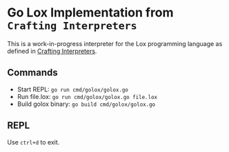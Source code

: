 
# Go Lox Implementation from `Crafting Interpreters` 

This is a work-in-progress interpreter for the Lox programming language as
defined in 
[Crafting Interpreters](https://craftinginterpreters.com/a-tree-walk-interpreter.html).

## Commands

- Start REPL: `go run cmd/golox/golox.go`
- Run file.lox: `go run cmd/golox/golox.go file.lox`
- Build golox binary: `go build cmd/golox/golox.go`

## REPL

Use `ctrl+d` to exit.

